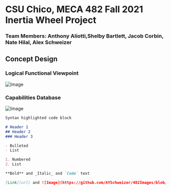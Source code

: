 # CSU Chico, MECA 482 Fall 2021 Inertia Wheel Project
### Team Members: Anthony Aliotti,Shelby Bartlett, Jacob Corbin, Nate Hilal, Alex Schweizer


## Concept Design

### Logical Functional Viewpoint
![Image](https://github.com/AYSchweizer/InertiaWheel.github.io/blob/576d07ffea4ba97f032f0a8416a95745c15e341f/LogicalFunctionalView.PNG)

### Capabilities Database
![Image](https://github.com/AYSchweizer/InertiaWheel.github.io/blob/576d07ffea4ba97f032f0a8416a95745c15e341f/Capabilities_database.PNG)


```markdown
Syntax highlighted code block

# Header 1
## Header 2
### Header 3

- Bulleted
- List

1. Numbered
2. List

**Bold** and _Italic_ and `Code` text

[Link](url) and ![Image](https://github.com/AYSchweizer/482Images/blob/8d31d3ae31b7d035b9f91d7ce20026c15c8f6801/LogicalFunctionalView.PNG)
```

